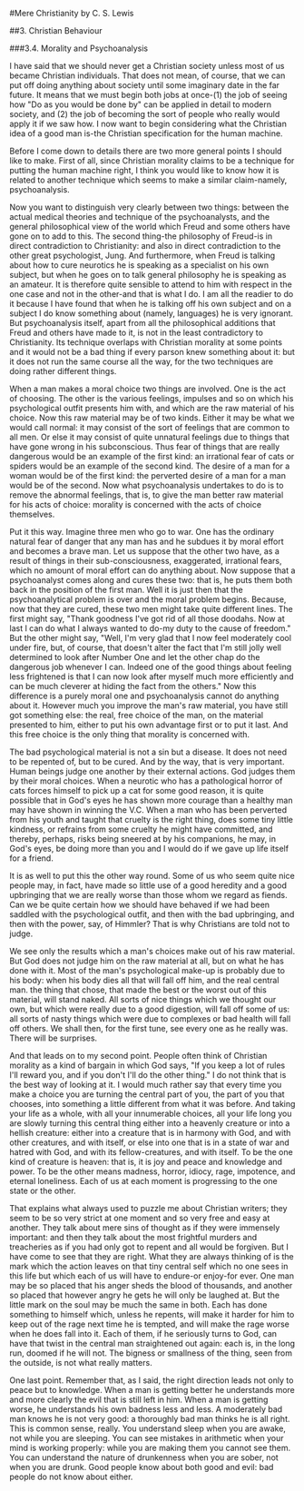 #Mere Christianity 
by C. S. Lewis

##3. Christian Behaviour

###3.4. Morality and Psychoanalysis

I have said that we should never get a Christian society unless most of us became Christian individuals. That does not mean, of course, that we can put off doing anything about society until some imaginary date in the far future. It means that we must begin both jobs at once-(1) the job of seeing how "Do as you would be done by" can be applied in detail to modern society, and (2) the job of becoming the sort of people who really would apply it if we saw how. I now want to begin considering what the Christian idea of a good man is-the Christian specification for the human machine.

Before I come down to details there are two more general points I should like to make. First of all, since Christian morality claims to be a technique for putting the human machine right, I think you would like to know how it is related to another technique which seems to make a similar claim-namely, psychoanalysis.

Now you want to distinguish very clearly between two things: between the actual medical theories and technique of the psychoanalysts, and the general philosophical view of the world which Freud and some others have gone on to add to this. The second thing-the philosophy of Freud-is in direct contradiction to Christianity: and also in direct contradiction to the other great psychologist, Jung. And furthermore, when Freud is talking about how to cure neurotics he is speaking as a specialist on his own subject, but when he goes on to talk general philosophy he is speaking as an amateur. It is therefore quite sensible to attend to him with respect in the one case and not in the other-and that is what I do. I am all the readier to do it because I have found that when he is talking off his own subject and on a subject I do know something about (namely, languages) he is very ignorant. But psychoanalysis itself, apart from all the philosophical additions that Freud and others have made to it, is not in the least contradictory to Christianity. Its technique overlaps with Christian morality at some points and it would not be a bad thing if every parson knew something about it: but it does not run the same course all the way, for the two techniques are doing rather different things.

When a man makes a moral choice two things are involved. One is the act of choosing. The other is the various feelings, impulses and so on which his psychological outfit presents him with, and which are the raw material of his choice. Now this raw material may be of two kinds. Either it may be what we would call normal: it may consist of the sort of feelings that are common to all men. Or else it may consist of quite unnatural feelings due to things that have gone wrong in his subconscious. Thus fear of things that are really dangerous would be an example of the first kind: an irrational fear of cats or spiders would be an example of the second kind. The desire of a man for a woman would be of the first kind: the perverted desire of a man for a man would be of the second. Now what psychoanalysis undertakes to do is to remove the abnormal feelings, that is, to give the man better raw material for his acts of choice: morality is concerned with the acts of choice themselves.

Put it this way. Imagine three men who go to war. One has the ordinary natural fear of danger that any man has and he subdues it by moral effort and becomes a brave man. Let us suppose that the other two have, as a result of things in their sub-consciousness, exaggerated, irrational fears, which no amount of moral effort can do anything about. Now suppose that a psychoanalyst comes along and cures these two: that is, he puts them both back in the position of the first man. Well it is just then that the psychoanalytical problem is over and the moral problem begins. Because, now that they are cured, these two men might take quite different lines. The first might say, "Thank goodness I've got rid of all those doodahs. Now at last I can do what I always wanted to do-my duty to the cause of freedom." But the other might say, "Well, I'm very glad that I now feel moderately cool under fire, but, of course, that doesn't alter the fact that I'm still jolly well determined to look after Number One and let the other chap do the dangerous job whenever I can. Indeed one of the good things about feeling less frightened is that I can now look after myself much more efficiently and can be much cleverer at hiding the fact from the others." Now this difference is a purely moral one and psychoanalysis cannot do anything about it. However much you improve the man's raw material, you have still got something else: the real, free choice of the man, on the material presented to him, either to put his own advantage first or to put it last. And this free choice is the only thing that morality is concerned with.

The bad psychological material is not a sin but a disease. It does not need to be repented of, but to be cured. And by the way, that is very important. Human beings judge one another by their external actions. God judges them by their moral choices. When a neurotic who has a pathological horror of cats forces himself to pick up a cat for some good reason, it is quite possible that in God's eyes he has shown more courage than a healthy man may have shown in winning the V.C. When a man who has been perverted from his youth and taught that cruelty is the right thing, does some tiny little kindness, or refrains from some cruelty he might have committed, and thereby, perhaps, risks being sneered at by his companions, he may, in God's eyes, be doing more than you and I would do if we gave up life itself for a friend.

It is as well to put this the other way round. Some of us who seem quite nice people may, in fact, have made so little use of a good heredity and a good upbringing that we are really worse than those whom we regard as fiends. Can we be quite certain how we should have behaved if we had been saddled with the psychological outfit, and then with the bad upbringing, and then with the power, say, of Himmler? That is why Christians are told not to judge.

We see only the results which a man's choices make out of his raw material. But God does not judge him on the raw material at all, but on what he has done with it. Most of the man's psychological make-up is probably due to his body: when his body dies all that will fall off him, and the real central man. the thing that chose, that made the best or the worst out of this material, will stand naked. All sorts of nice things which we thought our own, but which were really due to a good digestion, will fall off some of us: all sorts of nasty things which were due to complexes or bad health will fall off others. We shall then, for the first tune, see every one as he really was. There will be surprises.

And that leads on to my second point. People often think of Christian morality as a kind of bargain in which God says, "If you keep a lot of rules I'll reward you, and if you don't I'll do the other thing." I do not think that is the best way of looking at it. I would much rather say that every time you make a choice you are turning the central part of you, the part of you that chooses, into something a little different from what it was before. And taking your life as a whole, with all your innumerable choices, all your life long you are slowly turning this central thing either into a heavenly creature or into a hellish creature: either into a creature that is in harmony with God, and with other creatures, and with itself, or else into one that is in a state of war and hatred with God, and with its fellow-creatures, and with itself. To be the one kind of creature is heaven: that is, it is joy and peace and knowledge and power. To be the other means madness, horror, idiocy, rage, impotence, and eternal loneliness. Each of us at each moment is progressing to the one state or the other.

That explains what always used to puzzle me about Christian writers; they seem to be so very strict at one moment and so very free and easy at another. They talk about mere sins of thought as if they were immensely important: and then they talk about the most frightful murders and treacheries as if you had only got to repent and all would be forgiven. But I have come to see that they are right. What they are always thinking of is the mark which the action leaves on that tiny central self which no one sees in this life but which each of us will have to endure-or enjoy-for ever. One man may be so placed that his anger sheds the blood of thousands, and another so placed that however angry he gets he will only be laughed at. But the little mark on the soul may be much the same in both. Each has done something to himself which, unless he repents, will make it harder for him to keep out of the rage next time he is tempted, and will make the rage worse when he does fall into it. Each of them, if he seriously turns to God, can have that twist in the central man straightened out again: each is, in the long run, doomed if he will not. The bigness or smallness of the thing, seen from the outside, is not what really matters.

One last point. Remember that, as I said, the right direction leads not only to peace but to knowledge. When a man is getting better he understands more and more clearly the evil that is still left in him. When a man is getting worse, he understands his own badness less and less. A moderately bad man knows he is not very good: a thoroughly bad man thinks he is all right. This is common sense, really. You understand sleep when you are awake, not while you are sleeping. You can see mistakes in arithmetic when your mind is working properly: while you are making them you cannot see them. You can understand the nature of drunkenness when you are sober, not when you are drunk. Good people know about both good and evil: bad people do not know about either.